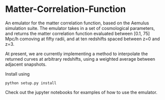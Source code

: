 # Matter-Correlation-Function
An emulator for the matter correlation function, based on the Aemulus simulation suite. The emulator takes in a set of cosmological parameters, and returns the matter correlation function evaluated between [0.1, 75] Mpc/h comoving at fifty radii, and at ten redshifts spaced between z=0 and z=3.

At present, we are currently implementing a method to interpolate the returned curves at arbitrary redshifts, using a weighted average between adjacent snapshots.

Install using
```
python setup.py install
```

Check out the jupyter notebooks for examples of how to use the emulator.
